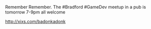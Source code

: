 Remember Remember. The #Bradford #GameDev meetup in a pub is tomorrow 7-9pm all welcome

http://xixs.com/badonkadonk 